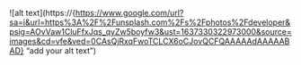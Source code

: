 ![alt text](https://{https://www.google.com/url?sa=i&url=https%3A%2F%2Funsplash.com%2Fs%2Fphotos%2Fdeveloper&psig=AOvVaw1CluFfxJqs_qyZw5boyfw3&ust=1637330322973000&source=images&cd=vfe&ved=0CAsQjRxqFwoTCLCX6oCJovQCFQAAAAAdAAAAABAD} “add your alt text”)
